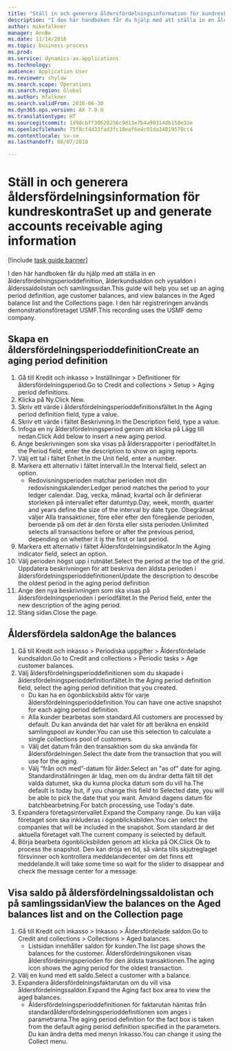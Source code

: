 ```yaml
--- 
title: "Ställ in och generera åldersfördelningsinformation för kundreskontra"
description: "I den här handboken får du hjälp med att ställa in en åldersfördelningsperioddefinition, ålderkundsaldon och vysaldon i ålderssaldolistan och samlingssidan."
author: mikefalkner
manager: AnnBe
ms.date: 11/14/2016
ms.topic: business-process
ms.prod: 
ms.service: dynamics-ax-applications
ms.technology: 
audience: Application User
ms.reviewer: shylaw
ms.search.scope: Operations
ms.search.region: Global
ms.author: mfalkner
ms.search.validFrom: 2016-06-30
ms.dyn365.ops.version: AX 7.0.0
ms.translationtype: HT
ms.sourcegitcommit: 1d98cbff30620256c9d13e7b4a90314db150e33e
ms.openlocfilehash: 75f8cf4d33fad3fc10eaf6e4c01da34819570cc4
ms.contentlocale: sv-se
ms.lasthandoff: 08/07/2018

---
```

# <a name="set-up-and-generate-accounts-receivable-aging-information"></a><span data-ttu-id="8c4e8-103">Ställ in och generera åldersfördelningsinformation för kundreskontra</span><span class="sxs-lookup"><span data-stu-id="8c4e8-103">Set up and generate accounts receivable aging information</span></span>

[!include [task guide banner](../../includes/task-guide-banner.md)]

<span data-ttu-id="8c4e8-104">I den här handboken får du hjälp med att ställa in en åldersfördelningsperioddefinition, ålderkundsaldon och vysaldon i ålderssaldolistan och samlingssidan.</span><span class="sxs-lookup"><span data-stu-id="8c4e8-104">This guide will help you set up an aging period definition, age customer balances, and view balances in the Aged balance list and the Collections page.</span></span> <span data-ttu-id="8c4e8-105">I den här registreringen används demonstrationsföretaget USMF.</span><span class="sxs-lookup"><span data-stu-id="8c4e8-105">This recording uses the USMF demo company.</span></span>


## <a name="create-an-aging-period-definition"></a><span data-ttu-id="8c4e8-106">Skapa en åldersfördelningsperioddefinition</span><span class="sxs-lookup"><span data-stu-id="8c4e8-106">Create an aging period definition</span></span>
1. <span data-ttu-id="8c4e8-107">Gå till Kredit och inkasso > Inställningar > Definitioner för åldersfördelningsperiod.</span><span class="sxs-lookup"><span data-stu-id="8c4e8-107">Go to Credit and collections > Setup > Aging period definitions.</span></span>
2. <span data-ttu-id="8c4e8-108">Klicka på Ny.</span><span class="sxs-lookup"><span data-stu-id="8c4e8-108">Click New.</span></span>
3. <span data-ttu-id="8c4e8-109">Skriv ett värde i åldersfördelningsperioddefinitionsfältet.</span><span class="sxs-lookup"><span data-stu-id="8c4e8-109">In the Aging period definition field, type a value.</span></span>
4. <span data-ttu-id="8c4e8-110">Skriv ett värde i fältet Beskrivning.</span><span class="sxs-lookup"><span data-stu-id="8c4e8-110">In the Description field, type a value.</span></span>
5. <span data-ttu-id="8c4e8-111">Infoga en ny åldersfördelningsperiod genom att klicka på Lägg till nedan.</span><span class="sxs-lookup"><span data-stu-id="8c4e8-111">Click Add below to insert a new aging period.</span></span>
6. <span data-ttu-id="8c4e8-112">Ange beskrivningen som ska visas på åldersrapporter i periodfältet.</span><span class="sxs-lookup"><span data-stu-id="8c4e8-112">In the Period field, enter the description to show on aging reports.</span></span>
7. <span data-ttu-id="8c4e8-113">Välj ett tal i fältet Enhet.</span><span class="sxs-lookup"><span data-stu-id="8c4e8-113">In the Unit field, enter a number.</span></span>
8. <span data-ttu-id="8c4e8-114">Markera ett alternativ i fältet Intervall.</span><span class="sxs-lookup"><span data-stu-id="8c4e8-114">In the Interval field, select an option.</span></span>
    * <span data-ttu-id="8c4e8-115">Redovisningsperioden matchar perioden mot din redovisningskalender.</span><span class="sxs-lookup"><span data-stu-id="8c4e8-115">Ledger period matches the period to your ledger calendar.</span></span> <span data-ttu-id="8c4e8-116">Dag, vecka, månad, kvartal och år definierar storleken på intervallet efter datumtyp.</span><span class="sxs-lookup"><span data-stu-id="8c4e8-116">Day, week, month, quarter and years define the size of the interval by date type.</span></span> <span data-ttu-id="8c4e8-117">Obegränsat väljer Alla transaktioner, före eller efter den föregående perioden, beroende på om det är den första eller sista perioden.</span><span class="sxs-lookup"><span data-stu-id="8c4e8-117">Unlimited selects all transactions before or after the previous period, depending on whether it is the first or last period.</span></span>  
9. <span data-ttu-id="8c4e8-118">Markera ett alternativ i fältet Åldersfördelningsindikator.</span><span class="sxs-lookup"><span data-stu-id="8c4e8-118">In the Aging indicator field, select an option.</span></span>
10. <span data-ttu-id="8c4e8-119">Välj perioden högst upp i rutnätet.</span><span class="sxs-lookup"><span data-stu-id="8c4e8-119">Select the period at the top of the grid.</span></span> <span data-ttu-id="8c4e8-120">Uppdatera beskrivningen för att beskriva den äldsta perioden i åldersfördelningsperioddefinitionen</span><span class="sxs-lookup"><span data-stu-id="8c4e8-120">Update the description to describe the oldest period in the aging period definition</span></span>
11. <span data-ttu-id="8c4e8-121">Ange den nya beskrivningen som ska visas på åldersfördelningsperioden i periodfältet.</span><span class="sxs-lookup"><span data-stu-id="8c4e8-121">In the Period field, enter the new description of the aging period.</span></span>
12. <span data-ttu-id="8c4e8-122">Stäng sidan.</span><span class="sxs-lookup"><span data-stu-id="8c4e8-122">Close the page.</span></span>

## <a name="age-the-balances"></a><span data-ttu-id="8c4e8-123">Åldersfördela saldon</span><span class="sxs-lookup"><span data-stu-id="8c4e8-123">Age the balances</span></span>
1. <span data-ttu-id="8c4e8-124">Gå till Kredit och inkasso > Periodiska uppgifter > Åldersfördelade kundsaldon.</span><span class="sxs-lookup"><span data-stu-id="8c4e8-124">Go to Credit and collections > Periodic tasks > Age customer balances.</span></span>
2. <span data-ttu-id="8c4e8-125">Välj åldersfördelningsperioddefinitionen som du skapade i åldersfördelningsperioddefinitionfältet.</span><span class="sxs-lookup"><span data-stu-id="8c4e8-125">In the Aging period definition field, select the aging period definition that you created.</span></span>
    * <span data-ttu-id="8c4e8-126">Du kan ha en ögonblicksbild aktiv för varje åldersfördelningsperioddefinition.</span><span class="sxs-lookup"><span data-stu-id="8c4e8-126">You can have one active snapshot for each aging period definition.</span></span>  
    * <span data-ttu-id="8c4e8-127">Alla kunder bearbetas som standard.</span><span class="sxs-lookup"><span data-stu-id="8c4e8-127">All customers are processed by default.</span></span> <span data-ttu-id="8c4e8-128">Du kan använda det här valet för att beräkna en enskild samlingspool av kunder.</span><span class="sxs-lookup"><span data-stu-id="8c4e8-128">You can use this selection to calculate a single collections pool of customers.</span></span>  
    * <span data-ttu-id="8c4e8-129">Välj det datum från den transaktion som du ska använda för åldersfördelningen.</span><span class="sxs-lookup"><span data-stu-id="8c4e8-129">Select the date from the transaction that you will use for the aging.</span></span>  
    * <span data-ttu-id="8c4e8-130">Välj ”från och med”-datum för ålder.</span><span class="sxs-lookup"><span data-stu-id="8c4e8-130">Select an "as of" date for aging.</span></span> <span data-ttu-id="8c4e8-131">Standardinställningen är Idag, men om du ändrar detta fält till det valda datumet, ska du kunna plocka datum som du vill ha.</span><span class="sxs-lookup"><span data-stu-id="8c4e8-131">The default is today but, if you change this field to Selected date, you will be able to pick the date that you want.</span></span> <span data-ttu-id="8c4e8-132">Använd dagens datum för batchbearbetning.</span><span class="sxs-lookup"><span data-stu-id="8c4e8-132">For batch processing, use Today's date.</span></span>  
3. <span data-ttu-id="8c4e8-133">Expandera företagsintervallet.</span><span class="sxs-lookup"><span data-stu-id="8c4e8-133">Expand the Company range.</span></span> <span data-ttu-id="8c4e8-134">Du kan välja företaget som ska inkluderas i ögonblicksbilden.</span><span class="sxs-lookup"><span data-stu-id="8c4e8-134">You can select the companies that will be included in the snapshot.</span></span> <span data-ttu-id="8c4e8-135">Som standard är det aktuella företaget valt.</span><span class="sxs-lookup"><span data-stu-id="8c4e8-135">The current company is selected by default.</span></span>
4. <span data-ttu-id="8c4e8-136">Börja bearbeta ögonblicksbilden genom att klicka på OK.</span><span class="sxs-lookup"><span data-stu-id="8c4e8-136">Click Ok to process the snapshot.</span></span> <span data-ttu-id="8c4e8-137">Den kan dröja en tid, så vänta tills skjutreglaget försvinner och kontrollera meddelandecenter om det finns ett meddelande.</span><span class="sxs-lookup"><span data-stu-id="8c4e8-137">It will take some time so wait for the slider to disappear and check the message center for a message.</span></span>

## <a name="view-the-balances-on-the-aged-balances-list-and-on-the-collection-page"></a><span data-ttu-id="8c4e8-138">Visa saldo på åldersfördelningssaldolistan och på samlingssidan</span><span class="sxs-lookup"><span data-stu-id="8c4e8-138">View the balances on the Aged balances list and on the Collection page</span></span>
1. <span data-ttu-id="8c4e8-139">Gå till Kredit och inkasso > Inkasso > Åldersfördelade saldon.</span><span class="sxs-lookup"><span data-stu-id="8c4e8-139">Go to Credit and collections > Collections > Aged balances.</span></span>
    * <span data-ttu-id="8c4e8-140">Listsidan innehåller saldon för kunden.</span><span class="sxs-lookup"><span data-stu-id="8c4e8-140">The list page shows the balances for the customer.</span></span> <span data-ttu-id="8c4e8-141">Åldersfördelningsikonen visas åldersfördelningsperioden för den äldsta transaktionen.</span><span class="sxs-lookup"><span data-stu-id="8c4e8-141">The aging icon shows the aging period for the oldest transaction.</span></span>  
2. <span data-ttu-id="8c4e8-142">Välj en kund med ett saldo.</span><span class="sxs-lookup"><span data-stu-id="8c4e8-142">Select a customer with a balance.</span></span>
3. <span data-ttu-id="8c4e8-143">Expandera åldersfördelningsfaktarutan om du vill visa åldersfördelningssaldon.</span><span class="sxs-lookup"><span data-stu-id="8c4e8-143">Expand the Aging fact box area to view the aged balances.</span></span>
    * <span data-ttu-id="8c4e8-144">Åldersfördelningsperioddefinitionen för faktarutan hämtas från standardåldersfördelningsperioddefinitionen som anges i parametrarna.</span><span class="sxs-lookup"><span data-stu-id="8c4e8-144">The aging period definition for the fact box is taken from the default aging period definition specified in the parameters.</span></span> <span data-ttu-id="8c4e8-145">Du kan ändra detta med menyn Inkasso.</span><span class="sxs-lookup"><span data-stu-id="8c4e8-145">You can change it using the Collect menu.</span></span>  


